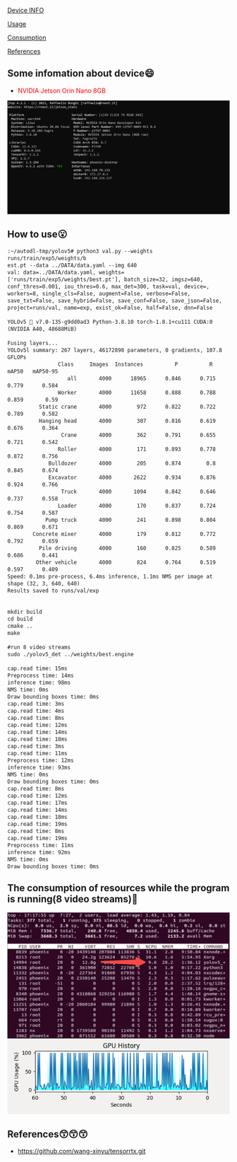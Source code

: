 
[Device INFO](#Some-infomation-about-device)

[Usage](#How-to-use)

[Consumption](#The-consumption-of-resources-while-the-program-is-running(8-video-streams))

[References](#References)


## Some infomation about device😄

- <font color="red">NVIDIA Jetson Orin Nano 8GB</font>

![device.png](./imgs/device.png)

## How to use😮

```shell
:~/autodl-tmp/yolov5# python3 val.py --weights runs/train/exp5/weights/b
est.pt --data ../DATA/data.yaml --img 640
val: data=../DATA/data.yaml, weights=['runs/train/exp5/weights/best.pt'], batch_size=32, imgsz=640, conf_thres=0.001, iou_thres=0.6, max_det=300, task=val, device=, workers=8, single_cls=False, augment=False, verbose=False, save_txt=False, save_hybrid=False, save_conf=False, save_json=False, project=runs/val, name=exp, exist_ok=False, half=False, dnn=False

YOLOv5 🚀 v7.0-135-g9dd0ad3 Python-3.8.10 torch-1.8.1+cu111 CUDA:0 (NVIDIA A40, 48688MiB)

Fusing layers...
YOLOv5l summary: 267 layers, 46172898 parameters, 0 gradients, 107.8 GFLOPs
				Class     Images  Instances          P          R      mAP50   mAP50-95
                   all       4000      18965      0.846      0.715      0.779      0.584
                Worker       4000      11658      0.888      0.788      0.859       0.59
          Static crane       4000        972      0.822      0.722      0.789      0.582
          Hanging head       4000        307      0.816      0.619      0.676      0.364
                 Crane       4000        362      0.791      0.655      0.721      0.542
                Roller       4000        171      0.893      0.778      0.872      0.756
             Bulldozer       4000        205      0.874        0.8      0.845      0.674
             Excavator       4000       2622      0.934      0.876      0.924      0.766
                 Truck       4000       1094      0.842      0.646      0.737      0.558
                Loader       4000        170      0.837      0.724      0.754      0.587
            Pump truck       4000        241      0.898      0.804      0.869      0.671
        Concrete mixer       4000        179      0.812      0.772      0.792      0.659
          Pile driving       4000        160      0.825      0.589      0.686      0.441
         Other vehicle       4000        824      0.764      0.519      0.597      0.409
Speed: 0.1ms pre-process, 6.4ms inference, 1.1ms NMS per image at shape (32, 3, 640, 640)
Results saved to runs/val/exp


mkdir build
cd build
cmake ..
make 

#run 8 video streams
sudo ./yolov5_det ../weights/best.engine 

cap.read time: 15ms
Preprocess time: 14ms
inference time: 98ms
NMS time: 0ms
Draw bounding boxes time: 0ms
cap.read time: 3ms
cap.read time: 4ms
cap.read time: 8ms
cap.read time: 12ms
cap.read time: 14ms
cap.read time: 18ms
cap.read time: 3ms
cap.read time: 11ms
Preprocess time: 12ms
inference time: 93ms
NMS time: 0ms
Draw bounding boxes time: 0ms
cap.read time: 8ms
cap.read time: 12ms
cap.read time: 17ms
cap.read time: 14ms
cap.read time: 18ms
cap.read time: 19ms
cap.read time: 8ms
cap.read time: 19ms
Preprocess time: 11ms
inference time: 92ms
NMS time: 0ms
Draw bounding boxes time: 0ms
```



## The consumption of resources while the program is running(8 video streams)🚀

![top](./imgs/top.png)
![GPU](./imgs/GPU.png)

## References😙😙😙
- https://github.com/wang-xinyu/tensorrtx.git
